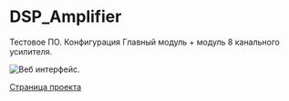 # DSP_Amplifier
Тестовое ПО.
Конфигурация Главный модуль + модуль 8 канального усилителя.

![Веб интерфейс.](../picture/test_web.png)

[Страница проекта](https://blog.instalator.ru/archives/2755)